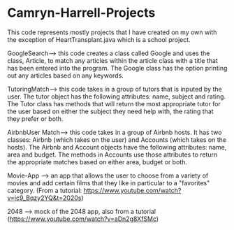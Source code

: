 # Camryn-Harrell-Projects
This code represents mostly projects that I have created on my own with the exception of HeartTransplant.java which is a school project.

GoogleSearch--> this code creates a class called Google and uses the class, Article, to match any articles within the article class with a title that has been entered into the program. The Google class has the option printing out any articles based on any keywords.

TutoringMatch--> this code takes in a group of tutors that is inputed by the user. The tutor object has the following attributes: name, subject and rating. The Tutor class has methods that will return the most appropriate tutor for the user based on either the subject they need help with, the rating that they prefer or both.

AirbnbUser Match--> this code takes in a group of Airbnb hosts. It has two classes: Airbnb (which takes on the user) and Accounts (which takes on the hosts). The Airbnb and Account objects have the following attributes: name, area and budget. The methods in Accounts use those attributes to return the appropriate matches based on either area, budget or both.

Movie-App --> an app that allows the user to choose from a variety of movies and add certain films that they like in particular to a "favorites" category. (From a tutorial: https://www.youtube.com/watch?v=jc9_Bqzy2YQ&t=2020s)

2048 --> mock of the 2048 app, also from a tutorial (https://www.youtube.com/watch?v=aDn2g8XfSMc)
